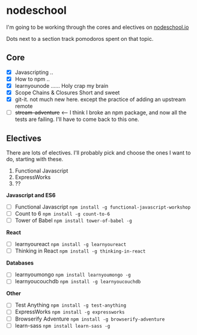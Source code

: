 # nodeschool

I'm going to be working through the cores and electives on [nodeschool.io](http://nodeschool.io/)

Dots next to a section track pomodoros spent on that topic.

## Core

* [x] Javascripting ..
* [x] How to npm ..
* [x] learnyounode ...... Holy crap my brain
* [x] Scope Chains & Closures Short and sweet
* [x] git-it. not much new here. except the practice of adding an upstream remote
* [ ] ~~stream-adventure~~ <-- I think I broke an npm package, and now all the tests are failing. I'll have to come back to this one.

## Electives

There are lots of electives. I'll probably pick and choose the ones I want to do, starting with these.

1. Functional Javascript
2. ExpressWorks
3. ??

__Javascript and ES6__
* [ ] Functional Javascript `npm install -g functional-javascript-workshop`
* [ ] Count to 6 `npm install -g count-to-6`
* [ ] Tower of Babel `npm install tower-of-babel -g`

__React__
* [ ] learnyoureact `npm install -g learnyoureact`
* [ ] Thinking in React `npm install -g thinking-in-react`

__Databases__
* [ ] learnyoumongo `npm install learnyoumongo -g`
* [ ] learnyoucouchdb `npm install -g learnyoucouchdb`

__Other__
* [ ] Test Anything `npm install -g test-anything`
* [ ] ExpressWorks `npm install -g expressworks`
* [ ] Browserify Adventure `npm install -g browserify-adventure`
* [ ] learn-sass `npm install learn-sass -g`

